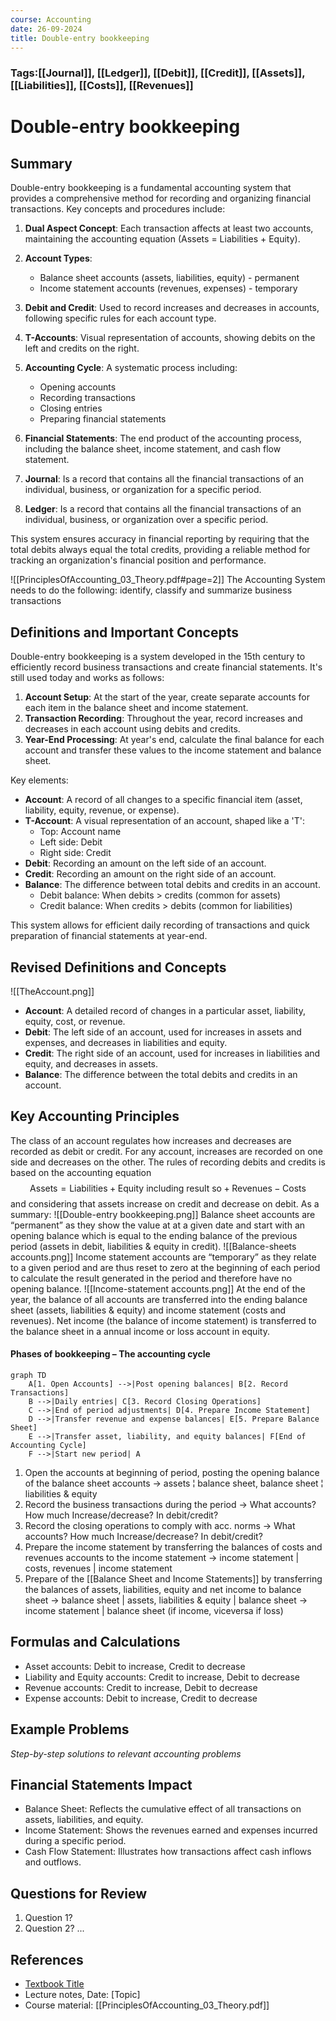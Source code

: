 ```yaml
---
course: Accounting
date: 26-09-2024
title: Double-entry bookkeeping
---
```

### Tags:[[Journal]], [[Ledger]], [[Debit]], [[Credit]], [[Assets]], [[Liabilities]], [[Costs]], [[Revenues]]
# Double-entry bookkeeping

## Summary

Double-entry bookkeeping is a fundamental accounting system that provides a comprehensive method for recording and organizing financial transactions. Key concepts and procedures include:

1. **Dual Aspect Concept**: Each transaction affects at least two accounts, maintaining the accounting equation (Assets = Liabilities + Equity).

2. **Account Types**: 
   - Balance sheet accounts (assets, liabilities, equity) - permanent
   - Income statement accounts (revenues, expenses) - temporary

3. **Debit and Credit**: Used to record increases and decreases in accounts, following specific rules for each account type.

4. **T-Accounts**: Visual representation of accounts, showing debits on the left and credits on the right.

5. **Accounting Cycle**: A systematic process including:
   - Opening accounts
   - Recording transactions
   - Closing entries
   - Preparing financial statements

6. **Financial Statements**: The end product of the accounting process, including the balance sheet, income statement, and cash flow statement.
7. **Journal**: Is a record that contains all the financial transactions of an individual, business, or organization for a specific period.
8. **Ledger**: Is a record that contains all the financial transactions of an individual, business, or organization over a specific period.

This system ensures accuracy in financial reporting by requiring that the total debits always equal the total credits, providing a reliable method for tracking an organization's financial position and performance.

![[PrinciplesOfAccounting_03_Theory.pdf#page=2]]
The Accounting System needs to do the following: identify, classify and summarize business transactions

## Definitions and Important Concepts

Double-entry bookkeeping is a system developed in the 15th century to efficiently record business transactions and create financial statements. It's still used today and works as follows:
1. **Account Setup**: At the start of the year, create separate accounts for each item in the balance sheet and income statement.
2. **Transaction Recording**: Throughout the year, record increases and decreases in each account using debits and credits.
3. **Year-End Processing**: At year's end, calculate the final balance for each account and transfer these values to the income statement and balance sheet.

Key elements:
- **Account**: A record of all changes to a specific financial item (asset, liability, equity, revenue, or expense).
- **T-Account**: A visual representation of an account, shaped like a 'T':
	- Top: Account name
	- Left side: Debit
	- Right side: Credit
- **Debit**: Recording an amount on the left side of an account.
- **Credit**: Recording an amount on the right side of an account.
- **Balance**: The difference between total debits and credits in an account.
	- Debit balance: When debits > credits (common for assets)
	- Credit balance: When credits > debits (common for liabilities)

This system allows for efficient daily recording of transactions and quick preparation of financial statements at year-end.
## Revised Definitions and Concepts
![[TheAccount.png]]
- **Account**: A detailed record of changes in a particular asset, liability, equity, cost, or revenue. 
- **Debit**: The left side of an account, used for increases in assets and expenses, and decreases in liabilities and equity. 
- **Credit**: The right side of an account, used for increases in liabilities and equity, and decreases in assets. 
- **Balance**: The difference between the total debits and credits in an account.
## Key Accounting Principles
The class of an account regulates how increases and decreases are recorded as debit or credit. For any account, increases are recorded on one side and decreases on the other. The rules of recording debits and credits is based on the accounting equation 
$$\text{Assets} = \text{Liabilities} + \text{Equity including result so} + \text{Revenues} - \text{Costs} $$
and considering that assets increase on credit and decrease on debit. As a summary:
![[Double-entry bookkeeping.png]]
Balance sheet accounts are “permanent” as they show the value at at a given date and start with an opening balance which is equal to the ending balance of the previous period (assets in debit, liabilities & equity in credit).
![[Balance-sheets accounts.png]]
Income statement accounts are “temporary” as they relate to a given period and are thus reset to zero at the beginning of each period to calculate the result generated in the period and therefore have no opening balance.
![[Income-statement accounts.png]]
At the end of the year, the balance of all accounts are transferred into the ending balance sheet (assets, liabilities & equity) and income statement (costs and revenues). 
Net income (the balance of income statement) is transferred to the balance sheet in a annual income or loss account in equity.

#### Phases of bookkeeping – The accounting cycle
```mermaid
graph TD
    A[1. Open Accounts] -->|Post opening balances| B[2. Record Transactions]
    B -->|Daily entries| C[3. Record Closing Operations]
    C -->|End of period adjustments| D[4. Prepare Income Statement]
    D -->|Transfer revenue and expense balances| E[5. Prepare Balance Sheet]
    E -->|Transfer asset, liability, and equity balances| F[End of Accounting Cycle]
    F -->|Start new period| A
```
1. Open the accounts at beginning of period, posting the opening balance of the balance sheet accounts
	→ assets ¦ balance sheet, balance sheet ¦ liabilities & equity
2. Record the business transactions during the period
	→ What accounts? How much Increase/decrease? In debit/credit?
3. Record the closing operations to comply with acc. norms
	→ What accounts? How much Increase/decrease? In debit/credit?
4. Prepare the income statement by transferring the balances of costs and revenues accounts to the income statement
	→ income statement | costs, revenues | income statement
5. Prepare of the [[Balance Sheet and Income Statements]] by transferring the balances of assets, liabilities, equity and net income to balance sheet
	→ balance sheet | assets, liabilities & equity | balance sheet
	→ income statement | balance sheet (if income, viceversa if loss)
## Formulas and Calculations
- Asset accounts: Debit to increase, Credit to decrease
- Liability and Equity accounts: Credit to increase, Debit to decrease
- Revenue accounts: Credit to increase, Debit to decrease
- Expense accounts: Debit to increase, Credit to decrease

## Example Problems
*Step-by-step solutions to relevant accounting problems*

## Financial Statements Impact
- Balance Sheet: Reflects the cumulative effect of all transactions on assets, liabilities, and equity. 
- Income Statement: Shows the revenues earned and expenses incurred during a specific period. 
- Cash Flow Statement: Illustrates how transactions affect cash inflows and outflows.

## Questions for Review
1. Question 1?
2. Question 2?
...

## References
- [Textbook Title](Citation.md)
- Lecture notes, Date: [Topic]
- Course material: [[PrinciplesOfAccounting_03_Theory.pdf]]

